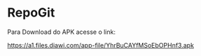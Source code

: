 # RepoGit

Para Download do APK acesse o link:

https://a1.files.diawi.com/app-file/YhrBuCAYfMSoEbOPHnf3.apk
